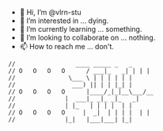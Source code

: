 - 👋 Hi, I’m @vlrn-stu
- 👀 I’m interested in ... dying.
- 🌱 I’m currently learning ... something.
- 💞️ I’m looking to collaborate on ... nothing.
- 📫 How to reach me ... don't.
```
//       		   ____ _____ _   _   
// O   O   O   O	  / ___|_   _| | | |  
// 		         \___ \ | | | | | |  
// 		          ___) || | | |_| |  
// O   O   O   O	  |____/_|_|__\___/__ 
// 		        |  ___|_ _|_ _|_   _|
// 		        | |_   | | | |  | |  
// O   O   O   O	 |  _|  | | | |  | |  
// 		        |_|   |___|___| |_|   
```
<!---
vlrn-stu/vlrn-stu is a ✨ special ✨ repository because its `README.md` (this file) appears on your GitHub profile.
You can click the Preview link to take a look at your changes.
--->

